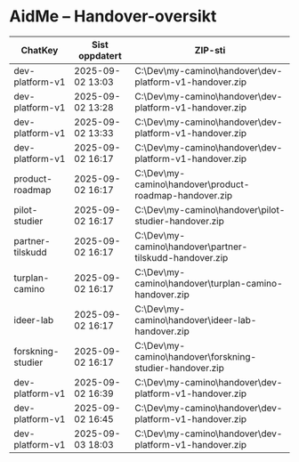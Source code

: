 # AidMe – Handover-oversikt
| ChatKey       | Sist oppdatert       | ZIP-sti |
|---------------|----------------------|---------|
| dev-platform-v1 | 2025-09-02 13:03 | C:\Dev\my-camino\handover\dev-platform-v1-handover.zip |
| dev-platform-v1 | 2025-09-02 13:28 | C:\Dev\my-camino\handover\dev-platform-v1-handover.zip |
| dev-platform-v1 | 2025-09-02 13:33 | C:\Dev\my-camino\handover\dev-platform-v1-handover.zip |
| dev-platform-v1 | 2025-09-02 16:17 | C:\Dev\my-camino\handover\dev-platform-v1-handover.zip |
| product-roadmap | 2025-09-02 16:17 | C:\Dev\my-camino\handover\product-roadmap-handover.zip |
| pilot-studier | 2025-09-02 16:17 | C:\Dev\my-camino\handover\pilot-studier-handover.zip |
| partner-tilskudd | 2025-09-02 16:17 | C:\Dev\my-camino\handover\partner-tilskudd-handover.zip |
| turplan-camino | 2025-09-02 16:17 | C:\Dev\my-camino\handover\turplan-camino-handover.zip |
| ideer-lab | 2025-09-02 16:17 | C:\Dev\my-camino\handover\ideer-lab-handover.zip |
| forskning-studier | 2025-09-02 16:17 | C:\Dev\my-camino\handover\forskning-studier-handover.zip |
| dev-platform-v1 | 2025-09-02 16:39 | C:\Dev\my-camino\handover\dev-platform-v1-handover.zip |
| dev-platform-v1 | 2025-09-02 16:45 | C:\Dev\my-camino\handover\dev-platform-v1-handover.zip |
| dev-platform-v1 | 2025-09-03 18:03 | C:\Dev\my-camino\handover\dev-platform-v1-handover.zip |
